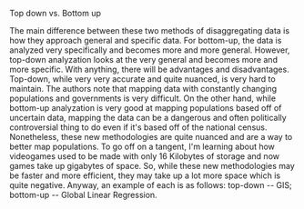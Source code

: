 Top down vs. Bottom up

The main difference between these two methods of disaggregating data is how they approach general and specific 
data. For bottom-up, the data is analyzed very specifically and becomes more and more general. However,
top-down analyzation looks at the very general and becomes more and more specific. With anything, there will be 
advantages and disadvantages. Top-down, while very very accurate and quite nuanced, is very hard to maintain. The authors 
note that mapping data with constantly changing populations and governments is very difficult. On the other hand,
while bottom-up analyzation is very good at mapping populations based off of uncertain data, mapping the data can
be a dangerous and often politically controversial thing to do even if it's based off of the national census. 
Nonetheless, these new methodologies are quite nuanced and are a way to better map populations. To go off on a 
tangent, I'm learning about how videogames used to be made with only 16 Kilobytes of storage and now games take
up gigabytes of space. So, while these new methodologies may be faster and more efficient, they may take up
a lot more space which is quite negative. Anyway, an example of each is as follows: top-down -- GIS; bottom-up --
Global Linear Regression.
